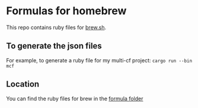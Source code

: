# Formulas for homebrew
This repo contains ruby files for [brew.sh](https://brew.sh/).

## To generate the json files
For example, to generate a ruby file for my multi-cf project:
```cargo run --bin mcf```

## Location
You can find the ruby files for brew in the [formula folder](https://github.com/mdpadberg//homebrew-tap/tree/main/Formula)